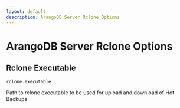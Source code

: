 ```yaml
---
layout: default
description: ArangoDB Server Rclone Options
---
```

# ArangoDB Server Rclone Options

## Rclone Executable

`rclone.executable`

Path to rclone executable to be used for upload and download of Hot Backups
